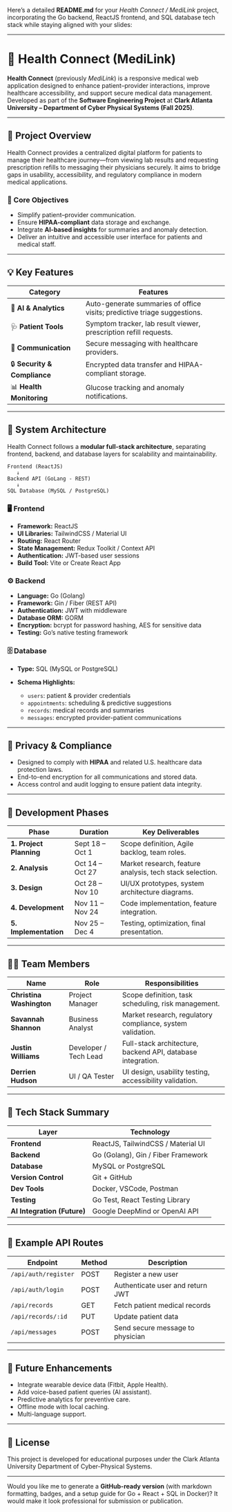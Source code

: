 Here’s a detailed **README.md** for your *Health Connect / MediLink* project, incorporating the Go backend, ReactJS frontend, and SQL database tech stack while staying aligned with your slides:

---

# 🏥 Health Connect (MediLink)

**Health Connect** (previously *MediLink*) is a responsive medical web application designed to enhance patient–provider interactions, improve healthcare accessibility, and support secure medical data management.
Developed as part of the **Software Engineering Project** at **Clark Atlanta University – Department of Cyber Physical Systems (Fall 2025)**.

---

## 🚀 Project Overview

Health Connect provides a centralized digital platform for patients to manage their healthcare journey—from viewing lab results and requesting prescription refills to messaging their physicians securely.
It aims to bridge gaps in usability, accessibility, and regulatory compliance in modern medical applications.

### 🎯 Core Objectives

* Simplify patient–provider communication.
* Ensure **HIPAA-compliant** data storage and exchange.
* Integrate **AI-based insights** for summaries and anomaly detection.
* Deliver an intuitive and accessible user interface for patients and medical staff.

---

## 💡 Key Features

| Category                     | Features                                                                 |
| ---------------------------- | ------------------------------------------------------------------------ |
| 🧠 **AI & Analytics**        | Auto-generate summaries of office visits; predictive triage suggestions. |
| 🩺 **Patient Tools**         | Symptom tracker, lab result viewer, prescription refill requests.        |
| 💬 **Communication**         | Secure messaging with healthcare providers.                              |
| 🔒 **Security & Compliance** | Encrypted data transfer and HIPAA-compliant storage.                     |
| 📊 **Health Monitoring**     | Glucose tracking and anomaly notifications.                              |

---

## 🧱 System Architecture

Health Connect follows a **modular full-stack architecture**, separating frontend, backend, and database layers for scalability and maintainability.

```
Frontend (ReactJS)
   ↓
Backend API (GoLang - REST)
   ↓
SQL Database (MySQL / PostgreSQL)
```

### 🖥️ Frontend

* **Framework:** ReactJS
* **UI Libraries:** TailwindCSS / Material UI
* **Routing:** React Router
* **State Management:** Redux Toolkit / Context API
* **Authentication:** JWT-based user sessions
* **Build Tool:** Vite or Create React App

### ⚙️ Backend

* **Language:** Go (Golang)
* **Framework:** Gin / Fiber (REST API)
* **Authentication:** JWT with middleware
* **Database ORM:** GORM
* **Encryption:** bcrypt for password hashing, AES for sensitive data
* **Testing:** Go’s native testing framework

### 🗄️ Database

* **Type:** SQL (MySQL or PostgreSQL)
* **Schema Highlights:**

  * `users`: patient & provider credentials
  * `appointments`: scheduling & predictive suggestions
  * `records`: medical records and summaries
  * `messages`: encrypted provider-patient communications

---

## 🔐 Privacy & Compliance

* Designed to comply with **HIPAA** and related U.S. healthcare data protection laws.
* End-to-end encryption for all communications and stored data.
* Access control and audit logging to ensure patient data integrity.

---

## 🧪 Development Phases

| Phase                   | Duration        | Key Deliverables                                         |
| ----------------------- | --------------- | -------------------------------------------------------- |
| **1. Project Planning** | Sept 18 – Oct 1 | Scope definition, Agile backlog, team roles.             |
| **2. Analysis**         | Oct 14 – Oct 27 | Market research, feature analysis, tech stack selection. |
| **3. Design**           | Oct 28 – Nov 10 | UI/UX prototypes, system architecture diagrams.          |
| **4. Development**      | Nov 11 – Nov 24 | Code implementation, feature integration.                |
| **5. Implementation**   | Nov 25 – Dec 4  | Testing, optimization, final presentation.               |

---

## 🧑‍💻 Team Members

| Name                     | Role                  | Responsibilities                                            |
| ------------------------ | --------------------- | ----------------------------------------------------------- |
| **Christina Washington** | Project Manager       | Scope definition, task scheduling, risk management.         |
| **Savannah Shannon**     | Business Analyst      | Market research, regulatory compliance, system validation.  |
| **Justin Williams**      | Developer / Tech Lead | Full-stack architecture, backend API, database integration. |
| **Derrien Hudson**       | UI / QA Tester        | UI design, usability testing, accessibility validation.     |

---

## 🧰 Tech Stack Summary

| Layer                       | Technology                         |
| --------------------------- | ---------------------------------- |
| **Frontend**                | ReactJS, TailwindCSS / Material UI |
| **Backend**                 | Go (Golang), Gin / Fiber Framework |
| **Database**                | MySQL or PostgreSQL                |
| **Version Control**         | Git + GitHub                       |
| **Dev Tools**               | Docker, VSCode, Postman            |
| **Testing**                 | Go Test, React Testing Library     |
| **AI Integration (Future)** | Google DeepMind or OpenAI API      |

---

## 🧩 Example API Routes

| Endpoint             | Method | Description                      |
| -------------------- | ------ | -------------------------------- |
| `/api/auth/register` | POST   | Register a new user              |
| `/api/auth/login`    | POST   | Authenticate user and return JWT |
| `/api/records`       | GET    | Fetch patient medical records    |
| `/api/records/:id`   | PUT    | Update patient data              |
| `/api/messages`      | POST   | Send secure message to physician |

---

## 🏁 Future Enhancements

* Integrate wearable device data (Fitbit, Apple Health).
* Add voice-based patient queries (AI assistant).
* Predictive analytics for preventive care.
* Offline mode with local caching.
* Multi-language support.

---

## 📄 License

This project is developed for educational purposes under the Clark Atlanta University Department of Cyber-Physical Systems.

---

Would you like me to generate a **GitHub-ready version** (with markdown formatting, badges, and a setup guide for Go + React + SQL in Docker)? It would make it look professional for submission or publication.
